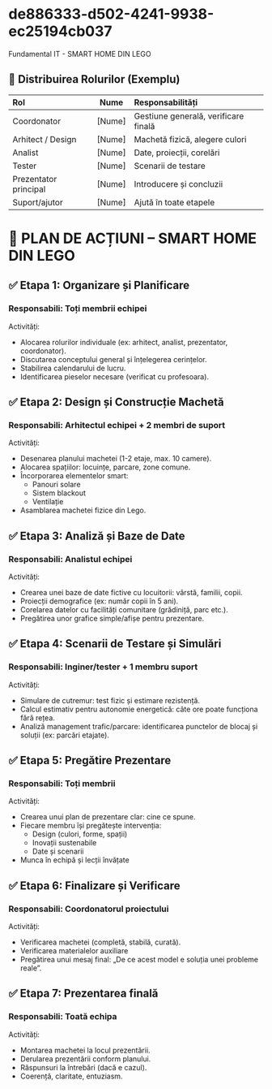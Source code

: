 # de886333-d502-4241-9938-ec25194cb037
Fundamental IT - SMART HOME DIN LEGO

## 🔄 Distribuirea Rolurilor (Exemplu)
|**Rol**|**Nume**|  **Responsabilități**|
| :------------- | :-------------: |:------------- |
|Coordonator| [Nume] |Gestiune generală, verificare finală
Arhitect / Design |[Nume] |Machetă fizică, alegere culori
Analist| [Nume] |Date, proiecții, corelări
Tester| [Nume] |Scenarii de testare
Prezentator principal |[Nume] |Introducere și concluzii
Suport/ajutor| [Nume]| Ajută în toate etapele


# 📅 PLAN DE ACȚIUNI – SMART HOME DIN LEGO
## ✅ Etapa 1: Organizare și Planificare
### Responsabili: Toți membrii echipei

Activități:  
- Alocarea rolurilor individuale (ex: arhitect, analist, prezentator, coordonator).  
- Discutarea conceptului general și înțelegerea cerințelor.  
- Stabilirea calendarului de lucru.
- Identificarea pieselor necesare (verificat cu profesoara).  

##  ✅ Etapa 2: Design și Construcție Machetă 
### Responsabili: Arhitectul echipei + 2 membri de suport

Activități:
- Desenarea planului machetei (1-2 etaje, max. 10 camere).  
- Alocarea spațiilor: locuințe, parcare, zone comune.  
- Încorporarea elementelor smart:    
  - Panouri solare  
  - Sistem blackout  
  - Ventilație  
- Asamblarea machetei fizice din Lego.  

## ✅ Etapa 3: Analiză și Baze de Date 
### Responsabili: Analistul echipei

Activități: 
- Crearea unei baze de date fictive cu locuitorii: vârstă, familii, copii.  
- Proiecții demografice (ex: număr copii în 5 ani).  
- Corelarea datelor cu facilități comunitare (grădiniță, parc etc.).  
- Pregătirea unor grafice simple/afișe pentru prezentare.  

## ✅ Etapa 4: Scenarii de Testare și Simulări 
### Responsabili: Inginer/tester + 1 membru suport

Activități:
- Simulare de cutremur: test fizic și estimare rezistență.  
- Calcul estimativ pentru autonomie energetică: câte ore poate funcționa fără rețea.  
- Analiză management trafic/parcare: identificarea punctelor de blocaj și soluții (ex: parcări etajate).  

## ✅ Etapa 5: Pregătire Prezentare 
### Responsabili: Toți membrii

Activități:
- Crearea unui plan de prezentare clar: cine ce spune.  
- Fiecare membru își pregătește intervenția:      
  - Design (culori, forme, spații)  
  - Inovații sustenabile  
  - Date și scenarii  
- Munca în echipă și lecții învățate  

## ✅ Etapa 6: Finalizare și Verificare
### Responsabili: Coordonatorul proiectului

Activități:  
- Verificarea machetei (completă, stabilă, curată).  
- Verificarea materialelor auxiliare   
- Pregătirea unui mesaj final: „De ce acest model e soluția unei probleme reale”.  

## ✅ Etapa 7: Prezentarea finală 
### Responsabili: Toată echipa

Activități:
- Montarea machetei la locul prezentării.  
- Derularea prezentării conform planului.  
- Răspunsuri la întrebări (dacă e cazul).  
- Coerență, claritate, entuziasm.  
